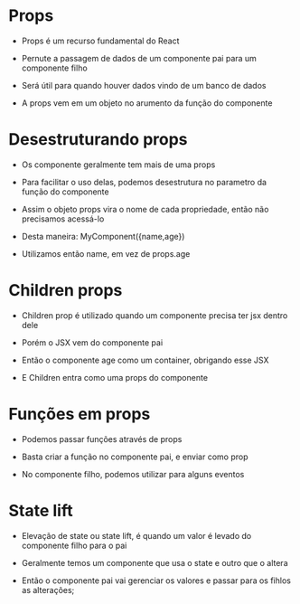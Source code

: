 # Props

- Props é um recurso fundamental do React

- Pernute a passagem de dados de um componente pai para um componente filho

* Será útil para quando houver dados vindo de um banco de dados

* A props vem em um objeto no arumento da função do componente

# Desestruturando props

- Os componente geralmente tem mais de uma props

- Para facilitar o uso delas, podemos desestrutura no parametro da função do componente

* Assim o objeto props vira o nome de cada propriedade, então não precisamos acessá-lo

* Desta maneira: MyComponent({name,age})

* Utilizamos então name, em vez de props.age

# Children props

- Children prop é utilizado quando um componente precisa ter jsx dentro dele

- Porém o JSX vem do componente pai

- Então o componente age como um container, obrigando esse JSX

- E Children entra como uma props do componente

# Funções em props

- Podemos passar funções através de props

- Basta criar a função no componente pai, e enviar como prop

- No componente filho, podemos utilizar para alguns eventos

# State lift

- Elevação de state ou state lift, é quando um valor é levado do componente filho para o pai

- Geralmente temos um componente que usa o state e outro que o altera

- Então o componente pai vai gerenciar os valores e passar para os fihlos as alterações;
